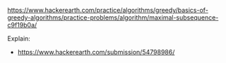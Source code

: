 https://www.hackerearth.com/practice/algorithms/greedy/basics-of-greedy-algorithms/practice-problems/algorithm/maximal-subsequence-c9f19b0a/

Explain:

- https://www.hackerearth.com/submission/54798986/
